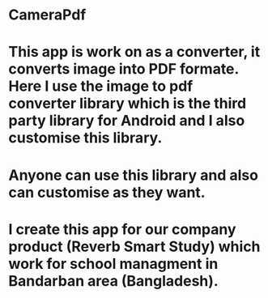 # CameraPdf
# This app is work on as a converter, it converts image into PDF formate. Here I use the image to pdf converter library which is the third party library for Android and I also customise this library.

# Anyone can use this library and also can customise as they want.
# I create this app for our company product (Reverb Smart Study) which work for school managment in Bandarban area (Bangladesh). 
